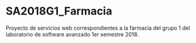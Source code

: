 # SA2018G1_Farmacia
Proyecto de servicios web correspondientes a la farmacia del grupo 1 del laboratorio de software avanzado 1er semestre 2018.

